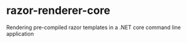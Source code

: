 # razor-renderer-core
Rendering pre-compiled razor templates in a .NET core command line application
